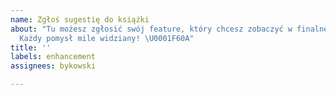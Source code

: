 ```yaml
---
name: Zgłoś sugestię do książki
about: "Tu możesz zgłosić swój feature, który chcesz zobaczyć w finalnej wersji książki.
  Każdy pomysł mile widziany! \U0001F60A"
title: ''
labels: enhancement
assignees: bykowski

---
```



